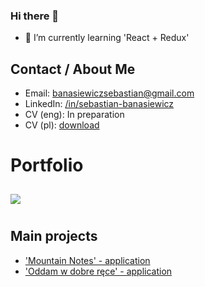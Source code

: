 ### Hi there 👋
- 🌱 I’m currently learning 'React + Redux'

## Contact / About Me
* Email: <a href="mailto:banasiewiczsebastian@gmail.com">banasiewiczsebastian@gmail.com</a>
* LinkedIn: <a href="https://linkedin.com/in/sebastian-banasiewicz">/in/sebastian-banasiewicz</a>
* CV (eng): <!-- <a href="#">In preparation</a> --> In preparation
* CV (pl): <a href="https://megawrzuta.pl/download/7228d73b9d545e32dbdf5a4fd0d6ae3a.html">download</a>

# Portfolio

<a href="https://github.com/SebastianBanasiewicz/github-readme-stats">
  <img align="center" style="margin: 10px 0" src="https://github-readme-stats.vercel.app/api/top-langs/?username=SebastianBanasiewicz&layout=compact&theme=dark" />
</a>

## Main projects
* ['Mountain Notes' - application](https://github.com/SebastianBanasiewicz/MountainNotes)
* ['Oddam w dobre ręce' - application](https://github.com/SebastianBanasiewicz/Charity)

<!--
**SebastianBanasiewicz/SebastianBanasiewicz** is a ✨ _special_ ✨ repository because its `README.md` (this file) appears on your GitHub profile.

Here are some ideas to get you started:

- 🔭 I’m currently working on 'Oddam w dobre ręce'
- 🌱 I’m currently learning 'React + Redux'
- 👯 I’m looking to collaborate on Junior Java Developer
- 🤔 I’m looking for help with ...
- 💬 Ask me about ...
- 📫 How to reach me: ...
- 😄 Pronouns: ...
- ⚡ Fun fact: ...
-->
